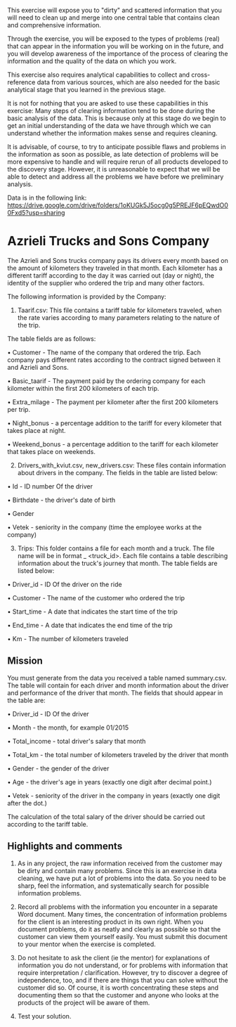 This exercise will expose you to "dirty" and scattered information that you will need to clean up and merge into one central table that contains clean and comprehensive information.

Through the exercise, you will be exposed to the types of problems (real) that can appear in the information you will be working on in the future, and you will develop awareness of the importance of the process of clearing the information and the quality of the data on which you work.

This exercise also requires analytical capabilities to collect and cross-reference data from various sources, which are also needed for the basic analytical stage that you learned in the previous stage.

It is not for nothing that you are asked to use these capabilities in this exercise: Many steps of clearing information tend to be done during the basic analysis of the data. This is because only at this stage do we begin to get an initial understanding of the data we have through which we can understand whether the information makes sense and requires cleaning.

It is advisable, of course, to try to anticipate possible flaws and problems in the information as soon as possible, as late detection of problems will be more expensive to handle and will require rerun of all products developed to the discovery stage. However, it is unreasonable to expect that we will be able to detect and address all the problems we have before we preliminary analysis.

Data is in the following link:
https://drive.google.com/drive/folders/1oKUGk5J5ocg0g5PREJF6pEQwdO00Fxd5?usp=sharing

# Azrieli Trucks and Sons Company

The Azrieli and Sons trucks company pays its drivers every month based on the amount of kilometers they traveled in that month. Each kilometer has a different tariff according to the day it was carried out (day or night), the identity of the supplier who ordered the trip and many other factors.

The following information is provided by the Company:

1. Taarif.csv: This file contains a tariff table for kilometers traveled, when the rate varies according to many parameters relating to the nature of the trip.

The table fields are as follows:

• Customer - The name of the company that ordered the trip. Each company pays different rates according to the contract signed between it and Azrieli and Sons.

• Basic_taarif - The payment paid by the ordering company for each kilometer within the first 200 kilometers of each trip.

• Extra_milage - The payment per kilometer after the first 200 kilometers per trip.

• Night_bonus - a percentage addition to the tariff for every kilometer that takes place at night.

• Weekend_bonus - a percentage addition to the tariff for each kilometer that takes place on weekends.

2. Drivers_with_kviut.csv, new_drivers.csv: These files contain information about drivers in the company. The fields in the table are listed below:

• Id - ID number Of the driver

• Birthdate - the driver's date of birth

• Gender

• Vetek - seniority in the company (time the employee works at the company)

3. Trips: This folder contains a file for each month and a truck. The file name will be in format <date> _ <truck_id>. Each file contains a table describing information about the truck's journey that month. The table fields are listed below:
  
• Driver_id - ID Of the driver on the ride

• Customer - The name of the customer who ordered the trip

• Start_time - A date that indicates the start time of the trip

• End_time - A date that indicates the end time of the trip

• Km - The number of kilometers traveled

## Mission

You must generate from the data you received a table named summary.csv. The table will contain for each driver and month information about the driver and performance of the driver that month. The fields that should appear in the table are:

• Driver_id - ID Of the driver

• Month - the month, for example 01/2015

• Total_income - total driver's salary that month

• Total_km - the total number of kilometers traveled by the driver that month

• Gender - the gender of the driver

• Age - the driver's age in years (exactly one digit after decimal point.)

• Vetek - seniority of the driver in the company in years (exactly one digit after the dot.)

The calculation of the total salary of the driver should be carried out according to the tariff table.

## Highlights and comments

1. As in any project, the raw information received from the customer may be dirty and contain many problems. Since this is an exercise in data cleaning, we have put a lot of problems into the data. So you need to be sharp, feel the information, and systematically search for possible information problems.

2. Record all problems with the information you encounter in a separate Word document. Many times, the concentration of information problems for the client is an interesting product in its own right. When you document problems, do it as neatly and clearly as possible so that the customer can view them yourself easily. You must submit this document to your mentor when the exercise is completed.

3. Do not hesitate to ask the client (ie the mentor) for explanations of information you do not understand, or for problems with information that require interpretation / clarification. However, try to discover a degree of independence, too, and if there are things that you can solve without the customer did so. Of course, it is worth concentrating these steps and documenting them so that the customer and anyone who looks at the products of the project will be aware of them.

4. Test your solution.